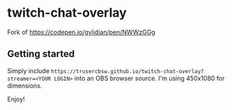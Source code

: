 # twitch-chat-overlay
Fork of https://codepen.io/gylidian/pen/NWWzGGg

## Getting started

Simply include `https://trusercbsw.github.io/twitch-chat-overlay?streamer=<YOUR LOGIN>` into an OBS browser source. I'm using 450x1080 for dimensions.

Enjoy!
